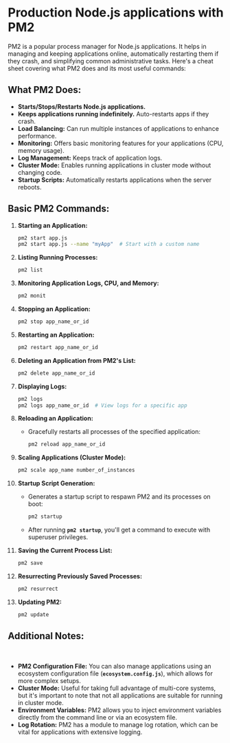 # Production Node.js applications with PM2

PM2 is a popular process manager for Node.js applications. It helps in managing and keeping applications online, automatically restarting them if they crash, and simplifying common administrative tasks. Here's a cheat sheet covering what PM2 does and its most useful commands:

## **What PM2 Does:**

- **Starts/Stops/Restarts Node.js applications.**
- **Keeps applications running indefinitely.** Auto-restarts apps if they crash.
- **Load Balancing:** Can run multiple instances of applications to enhance performance.
- **Monitoring:** Offers basic monitoring features for your applications (CPU, memory usage).
- **Log Management:** Keeps track of application logs.
- **Cluster Mode:** Enables running applications in cluster mode without changing code.
- **Startup Scripts:** Automatically restarts applications when the server reboots.

## **Basic PM2 Commands:**

1. **Starting an Application:**

   ```bash
   pm2 start app.js
   pm2 start app.js --name "myApp"  # Start with a custom name
   ```

2. **Listing Running Processes:**

   ```bash
   pm2 list
   ```

3. **Monitoring Application Logs, CPU, and Memory:**

   ```bash
   pm2 monit
   ```

4. **Stopping an Application:**

   ```bash
   pm2 stop app_name_or_id
   ```

5. **Restarting an Application:**

   ```bash
   pm2 restart app_name_or_id
   ```

6. **Deleting an Application from PM2's List:**

   ```bash
   pm2 delete app_name_or_id
   ```

7. **Displaying Logs:**

   ```bash
   pm2 logs
   pm2 logs app_name_or_id  # View logs for a specific app
   ```

8. **Reloading an Application:**
   - Gracefully restarts all processes of the specified application:
     ```bash
     pm2 reload app_name_or_id
     ```
9. **Scaling Applications (Cluster Mode):**

   ```bash
   pm2 scale app_name number_of_instances
   ```

10. **Startup Script Generation:**
    - Generates a startup script to respawn PM2 and its processes on boot:
      ```bash
      pm2 startup
      ```
    - After running **`pm2 startup`**, you'll get a command to execute with superuser privileges.
11. **Saving the Current Process List:**

    ```bash
    pm2 save
    ```

12. **Resurrecting Previously Saved Processes:**

    ```bash
    pm2 resurrect
    ```

13. **Updating PM2:**

    ```bash
    pm2 update
    ```

## **Additional Notes:**

<br/>

- **PM2 Configuration File:** You can also manage applications using an ecosystem configuration file (**`ecosystem.config.js`**), which allows for more complex setups.
- **Cluster Mode:** Useful for taking full advantage of multi-core systems, but it's important to note that not all applications are suitable for running in cluster mode.
- **Environment Variables:** PM2 allows you to inject environment variables directly from the command line or via an ecosystem file.
- **Log Rotation:** PM2 has a module to manage log rotation, which can be vital for applications with extensive logging.
